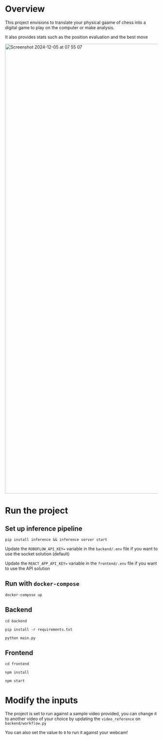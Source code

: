 # Overview
This project envisions to translate your physical gaame of chess into a digital game to play on the computer or make analysis.

It also provides stats such as the position evaluation and the best move

<img width="1481" alt="Screenshot 2024-12-05 at 07 55 07" src="https://github.com/user-attachments/assets/8cabf291-19d8-4798-b35d-18cd05086abd">


# Run the project

## Set up inference pipeline

`pip install inference && inference server start`

Update the `ROBOFLOW_API_KEY=` variable in the `backend/.env` file if you want to use the socket solution (default)

Update the `REACT_APP_API_KEY=` variable in the `frontend/.env` file if you want to use the API solution

## Run with `docker-compose`

`docker-compose up`

## Backend

`cd backend`

`pip install -r requirements.txt`

`python main.py`


## Frontend

`cd frontend`

`npm install`

`npm start`

# Modify the inputs

The project is set to run against a sample video provided, you can change it to another video of your choice by updating the `video_reference` on `backend/workflow.py`

You can also set the value to `0` to run it against your webcam!
